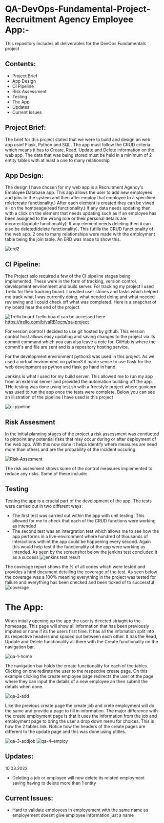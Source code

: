 # QA-DevOps-Fundamental-Project- Recruitment Agency Employee App:-
This repository includes all deliverables for the DevOps Fundamentals project

## Contents:

- Project Brief
- App Design
- CI Pipeline
- Risk Assessment
- Testing
- The App
- Updates
- Current Issues

## Project Brief:

The brief for this project stated that we were to build and design an web app usinf Flask, Python and SQL. The app must follow the CRUD criteria which means it has to Create, Read, Update and Delete information on the web app. The data that was being stored must be held in a minimum of 2 entity tables with at least a one to many relationship

## App Design:

The design I have chosen for my web app is a Recruitment Agency's Employee Database app. This app allows the user to add new employees and jobs to the system and then after employ that employee to a specifiied role(create functionality.) After each element is created they can be viwed all on the hompeage(read functionality.) If any data needs updating then with a click on the element that needs updating such as if an employee has been assigned to the wrong role or their personal details are incorrect(update functionality). If any element needs deleting then it can also be deleted(delete functionality). This fufills the CRUD functionality of the web app. 2 one to many relationships were made with the employment table being the join table. An ERD was made to show this.

![erd2](https://user-images.githubusercontent.com/99325859/157317506-1ca0fe9d-6bdc-45c3-aefb-638a32d7dc8b.png)

## CI Pipeline:

The Project aslo required a few of the CI pipeline stages being implemented. These were in the form of tracking, version control, development environment and build server. For tracking my project I used Trello for their tracking board. I created user stories and tasks which helped me track what I was currently doing, what needed doing and what needed reviewing and I could check off what was completed. Here is a snapchat of my board near the end of the project.

![Trello board](https://user-images.githubusercontent.com/99325859/157636066-a2f944f9-4c2f-4104-afad-b0d2aad9cbc4.png)
Trello board can be accessed here https://trello.com/b/vaRB1pcm/qa-project

For version control I decided to use git hosted by github. This version control host allows easy updating and saving changes to the project via its commit command which you can also leave a note for. GitHub is where the commit's and file are sent and is a repository hosting service.

For the development environment python3 was used in this project. As we used a virtual environment on python3 it made sense to use flask for the web development as python and flask go hand in hand.

Jenkins is what I used for my build server. This allowed me to run my app from an external server and provided the automation building off the app. THe testing was done using test.sh with a freestyle project where gunicorn was used to run the app once the tests were complete. Below you can see an illistration of the pipeline I have used is this project  

![ci pipeline](https://user-images.githubusercontent.com/99325859/157665986-dd55a1c5-8ce0-46d8-a90f-04435bc7cc4c.png)

## Risk Assesment

In the initial planning stages of the project a risk assessment was conducted to pinpoint any potential risks that may occur during or after deployment of the web app. With this now done it helps identify where measures are need more than others and are the probability of the incident occuring. 

![Risk-Assesment](https://user-images.githubusercontent.com/99325859/157317984-c48cf0bb-802d-4e68-9403-7ad889647f78.png)

The risk assesment shows some of the control measures implemented to reduce any risks. Some of these include:



## Testing 

Testing the app is a crucial part of the development of the app. The tests were carried out in two different ways:

- The first test was carried out within the app with unit testing. This allowed for me to check that each of the CRUD functions were working as intended
- The second test was an intergration test which allows me to see how the app performs in a live-environment where hundred of thousands of interactions withint the app could be happening every second. Again this would help test if the functionality of the app were working as intended. As seen by the screenshot below the jenkins test concluded it as a success
![jenkins test result](https://user-images.githubusercontent.com/99325859/157643398-a93f71d9-f484-46d5-aca9-a03ed16e277e.png)

The coverage report shows the % of all codes which were tested and provides a html document detailing the coverage of the test. As seen below the coverage was a 100% meaning everything in the project was tested for failure and everything has been checked and been ticked of to successful 
![coverage](https://user-images.githubusercontent.com/99325859/157643413-67ca00a4-e575-4cce-9212-e16e5b2f3db0.png)


# The App:

When intially opening up the app the user is directed striaght to the homepage. This page will show all information that has been previously imputed or none if its the users first time. It has all the infomation split into its respective headers and spaced out between each other. It has the Read, Update and Delete functionality all there with the Create functionality on the navigation bar.

![qa-1-home](https://user-images.githubusercontent.com/99325859/157319275-a5ae591f-f142-4035-9fec-c63ac8bd9e57.png)

The navigation bar holds the create functionality for each of the tables. Clicking on one redirets the user to the respective create page. On this example clicking the create employee page redirects the user ot the page where they can input the details of a new employee an then submit the details when done. 

![qa-2-add](https://user-images.githubusercontent.com/99325859/157319613-a12847bd-6e86-4ae1-97b7-afd457e4c211.png)

Like the previous create page the create job and crete employment will do the same and provide a page to fill in information. The major difference with the create employment page is that it uses the information from the job and employment page to bring the user a drop down menu for choices. This is how the 2 tables link. Notice how the headers of the create pages are different to the update page and this was done using ptitles. 

![qa-3-addjob](https://user-images.githubusercontent.com/99325859/157320080-f932aac9-bc0b-44ea-a6d7-68576aec032d.png)
![qa-4-employ](https://user-images.githubusercontent.com/99325859/157320099-1f76d881-9464-4201-ad8a-eaf9959ca04e.png)

## Updates:

10.03.2022
 - Deleting a job or employee will now delete its related employment saving having to delete more than 1 entity

## Current Issues:

- Hard to validate employees in employement with the same name as employement doesnt give employee information just a name
